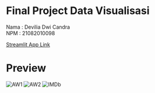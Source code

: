# Final Project Data Visualisasi
Nama : Devilia Dwi Candra   
NPM : 21082010098

[Streamlit App Link](https://finalproject-21082010098.streamlit.app/)

# Preview
![AW1](https://github.com/deviliadc/FP-Davis/assets/103621728/c5ee759f-74b0-4b3f-a2f3-dd0bf40bcd5d)
![AW2](https://github.com/deviliadc/FP-Davis/assets/103621728/3912b580-0d1b-43b4-8059-a7f764f18e78)
![IMDb](https://github.com/deviliadc/FP-Davis/assets/103621728/d15ff93c-dd9f-4eb1-a036-5be7bd053b2b)
